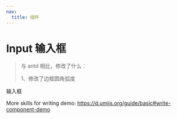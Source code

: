 ```yaml
---
nav:
  title: 组件
---
```


# Input 输入框

> 与 antd 相比，修改了什么：
>
> 1、修改了边框圆角弧度

输入框

<code src="./demo-1.jsx"></code>

More skills for writing demo: https://d.umijs.org/guide/basic#write-component-demo
